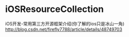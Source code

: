 # iOSResourceCollection

iOS开发-常用第三方开源框架介绍(你了解的ios只是冰山一角)
  http://blog.csdn.net/firefly7788/article/details/48749703

